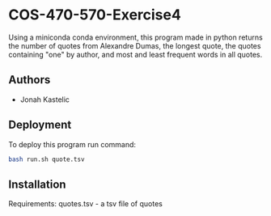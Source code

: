 # COS-470-570-Exercise4

Using a miniconda conda environment, this program made in python returns the number of quotes from Alexandre Dumas, the longest quote, the quotes containing "one" by author, and most and least frequent words in all quotes. 

## Authors

- Jonah Kastelic


## Deployment

To deploy this program run command:

```bash
bash run.sh quote.tsv
```



## Installation

Requirements: 
quotes.tsv - a tsv file of quotes
